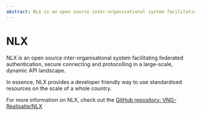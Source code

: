 ```yaml
---
abstract: NLX is an open source inter-organisational system facilitating federated authentication, secure connecting and protocolling in a large-scale, dynamic API landscape.
---
```


# NLX

NLX is an open source inter-organisational system facilitating federated authentication, secure connecting and protocolling in a large-scale, dynamic API landscape.

In essence, NLX provides a developer friendly way to use standardised resources on the scale of a whole country.

For more information on NLX, check out the [GitHub repository: VNG-Realisatie/NLX](https://github.com/VNG-Realisatie/nlx)

